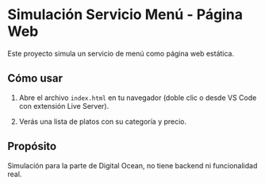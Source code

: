 # Simulación Servicio Menú - Página Web

Este proyecto simula un servicio de menú como página web estática.

## Cómo usar

1. Abre el archivo `index.html` en tu navegador (doble clic o desde VS Code con extensión Live Server).

2. Verás una lista de platos con su categoría y precio.

## Propósito

Simulación para la parte de Digital Ocean, no tiene backend ni funcionalidad real.
